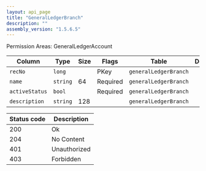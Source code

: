 ```yaml
---
layout: api_page
title: "GeneralLedgerBranch"
description: ""
assembly_version: "1.5.6.5"
---
```




Permission Areas: GeneralLedgerAccount

| Column | Type | Size | Flags | Table | Description |
| ------ | ---- | ---- | ----- | ----- | ----------- |
| `recNo` | `long` |  | PKey | `generalLedgerBranch` | 
| `name` | `string` | 64 | Required | `generalLedgerBranch` | 
| `activeStatus` | `bool` |  | Required | `generalLedgerBranch` | 
| `description` | `string` | 128 |  | `generalLedgerBranch` | 

| Status code | Description |
| ----------- | ----------- |
| 200 | Ok |
| 204 | No Content |
| 401 | Unauthorized |
| 403 | Forbidden |


